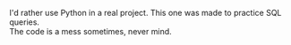 I'd rather use Python in a real project.
This one was made to practice SQL queries.<br>
The code is a mess sometimes, never mind.
